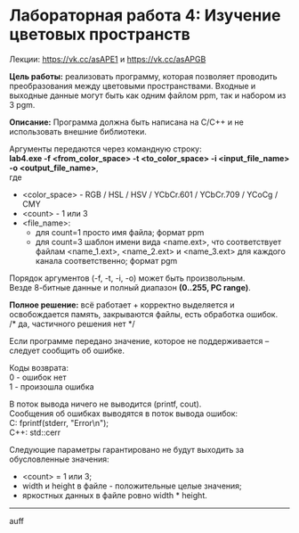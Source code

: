 # Лабораторная работа 4: Изучение цветовых пространств

Лекции: https://vk.cc/asAPE1 и https://vk.cc/asAPGB 

**Цель работы:** реализовать программу, которая позволяет проводить преобразования между цветовыми пространствами.
Входные и выходные данные могут быть как одним файлом ppm, так и набором из 3 pgm.

**Описание:**
Программа должна быть написана на C/C++ и не использовать внешние библиотеки.

Аргументы передаются через командную строку:\
**lab4.exe -f <from_color_space> -t <to_color_space> -i <count> <input_file_name> -o <count> <output_file_name>**,\
где
- <color_space> - RGB / HSL / HSV / YCbCr.601 / YCbCr.709 / YCoCg / CMY
- <cоunt> - 1 или 3
- <file_name>:
  - для count=1 просто имя файла; формат ppm
  - для count=3 шаблон имени вида <name.ext>, что соответствует файлам <name_1.ext>, <name_2.ext> и <name_3.ext> для каждого канала соответственно; формат pgm

Порядок аргументов (-f, -t, -i, -o) может быть произвольным.\
Везде 8-битные данные и полный диапазон **(0..255, PC range)**.

**Полное решение:** всё работает + корректно выделяется и освобождается память, закрываются файлы, есть обработка ошибок.\
/* да, частичного решения нет */

Если программе передано значение, которое не поддерживается – следует сообщить об ошибке.

Коды возврата:\
0 - ошибок нет\
1 - произошла ошибка

В поток вывода ничего не выводится (printf, cout).\
Сообщения об ошибках выводятся в поток вывода ошибок:\
С: fprintf(stderr, "Error\n");\
C++: std::cerr

Следующие параметры гарантировано не будут выходить за обусловленные значения:
- <cоunt> = 1 или 3;
- width и height в файле - положительные целые значения;
- яркостных данных в файле ровно width * height.
  
__________________________________________________________________________________

auff

